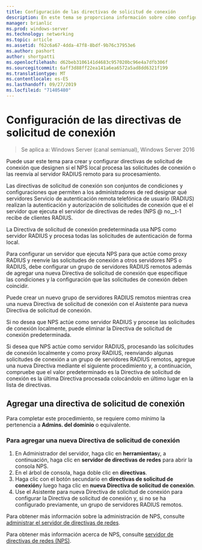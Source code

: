 ```yaml
---
title: Configuración de las directivas de solicitud de conexión
description: En este tema se proporciona información sobre cómo configurar directivas de solicitud de conexión en el servidor de directivas de redes en Windows Server 2016.
manager: brianlic
ms.prod: windows-server
ms.technology: networking
ms.topic: article
ms.assetid: f62c6a67-4dda-47f8-8bdf-9b76c37953e6
ms.author: pashort
author: shortpatti
ms.openlocfilehash: d62beb3106141d4683c957020bc96e4a7dfb306f
ms.sourcegitcommit: 6aff3d88ff22ea141a6ea6572a5ad8dd6321f199
ms.translationtype: MT
ms.contentlocale: es-ES
ms.lasthandoff: 09/27/2019
ms.locfileid: "71405480"
---
```

# <a name="configure-connection-request-policies"></a>Configuración de las directivas de solicitud de conexión

>Se aplica a: Windows Server (canal semianual), Windows Server 2016

Puede usar este tema para crear y configurar directivas de solicitud de conexión que designen si el NPS local procesa las solicitudes de conexión o las reenvía al servidor RADIUS remoto para su procesamiento.

Las directivas de solicitud de conexión son conjuntos de condiciones y configuraciones que permiten a los administradores de red designar qué servidores Servicio de autenticación remota telefónica de usuario (RADIUS) realizan la autenticación y autorización de solicitudes de conexión que el el servidor que ejecuta el servidor de directivas de redes \(NPS @ no__t-1 recibe de clientes RADIUS.

La Directiva de solicitud de conexión predeterminada usa NPS como servidor RADIUS y procesa todas las solicitudes de autenticación de forma local.

Para configurar un servidor que ejecuta NPS para que actúe como proxy RADIUS y reenvíe las solicitudes de conexión a otros servidores NPS o RADIUS, debe configurar un grupo de servidores RADIUS remotos además de agregar una nueva Directiva de solicitud de conexión que especifique las condiciones y la configuración que las solicitudes de conexión deben coincidir.

Puede crear un nuevo grupo de servidores RADIUS remotos mientras crea una nueva Directiva de solicitud de conexión con el Asistente para nueva Directiva de solicitud de conexión.

Si no desea que NPS actúe como servidor RADIUS y procese las solicitudes de conexión localmente, puede eliminar la Directiva de solicitud de conexión predeterminada.

Si desea que NPS actúe como servidor RADIUS, procesando las solicitudes de conexión localmente y como proxy RADIUS, reenviando algunas solicitudes de conexión a un grupo de servidores RADIUS remotos, agregue una nueva Directiva mediante el siguiente procedimiento y, a continuación, compruebe que el valor predeterminado es la Directiva de solicitud de conexión es la última Directiva procesada colocándolo en último lugar en la lista de directivas.

## <a name="add-a-connection-request-policy"></a>Agregar una directiva de solicitud de conexión

Para completar este procedimiento, se requiere como mínimo la pertenencia a **Admins. del dominio** o equivalente.

### <a name="to-add-a-new-connection-request-policy"></a>Para agregar una nueva Directiva de solicitud de conexión 

1. En Administrador del servidor, haga clic en **herramientas**y, a continuación, haga clic en **servidor de directivas de redes** para abrir la consola NPS. 
2. En el árbol de consola, haga doble clic en **directivas**.
3. Haga clic con el botón secundario en **directivas de solicitud de conexión**y luego haga clic en **nueva Directiva de solicitud de conexión**.
4. Use el Asistente para nueva Directiva de solicitud de conexión para configurar la Directiva de solicitud de conexión y, si no se ha configurado previamente, un grupo de servidores RADIUS remotos.


Para obtener más información sobre la administración de NPS, consulte [administrar el servidor de directivas de redes](nps-manage-top.md).

Para obtener más información acerca de NPS, consulte [servidor de directivas de redes (NPS)](nps-top.md).

